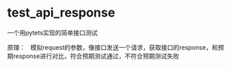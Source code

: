 # test_api_response
一个用pytets实现的简单接口测试

原理：
   模拟request的参数，像接口发送一个请求，获取接口的response，和预期response进行对比，符合预期测试通过，不符合预期测试失败

